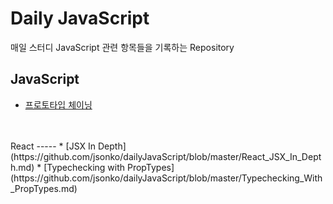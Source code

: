 Daily JavaScript 
================
매일 스터디 JavaScript 관련 항목들을 기록하는 Repository 

JavaScript
----------
* [프로토타입 체이닝](https://github.com/jsonko/dailyJavaScript/blob/master/PrototypeChaining.md)
<br>

<br>
React
-----
* [JSX In Depth](https://github.com/jsonko/dailyJavaScript/blob/master/React_JSX_In_Depth.md)
* [Typechecking with PropTypes](https://github.com/jsonko/dailyJavaScript/blob/master/Typechecking_With_PropTypes.md)